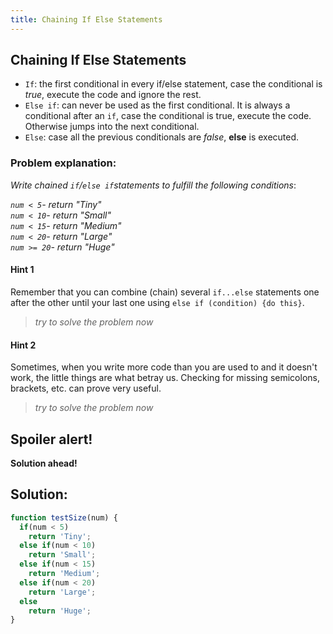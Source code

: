 ```yaml
---
title: Chaining If Else Statements
---
```

## Chaining If Else Statements

* ```If```: the first conditional in every if/else statement, case the conditional is *true*, execute the code and ignore the rest.
* ```Else if```: can never be used as the first conditional. It is always a conditional after an ```if```, case the conditional is true, execute the code. Otherwise jumps into the next conditional.
* ```Else```: case all the previous conditionals are *false*, **else** is executed.

### Problem explanation:
_Write chained  `if`/`else if`statements to fulfill the following conditions_:

_`num < 5`- return "Tiny"  
`num < 10`- return "Small"  
`num < 15`- return "Medium"  
`num < 20`- return "Large"  
`num >= 20`- return "Huge"_

#### Hint 1
Remember that you can combine (chain) several `if...else` statements one after the other until your last one using `else if (condition) {do this}`.
> _try to solve the problem now_
> 
> 
#### Hint 2
Sometimes, when you write more code than you are used to and it doesn't work, the little things are what betray us. Checking for missing semicolons, brackets, etc. can prove very useful.
> _try to solve the problem now_

## Spoiler alert!

**Solution ahead!**


## Solution:
```javascript
function testSize(num) {
  if(num < 5)
    return 'Tiny';
  else if(num < 10)
    return 'Small';
  else if(num < 15)
    return 'Medium';
  else if(num < 20)
    return 'Large';
  else
    return 'Huge';
}
```
<!--stackedit_data:
eyJoaXN0b3J5IjpbMTU1MzYyOTM0MSwtMjAwMTY3MTAwOV19
-->